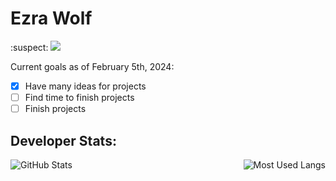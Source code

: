 
# Ezra Wolf

:suspect: ![](https://komarev.com/ghpvc/?username=EzraWolf&label=My+Profile+View+Count&color=FE4F6E)

Current goals as of February 5th, 2024:
 - [x] Have many ideas for projects
 - [ ] Find time to finish projects
 - [ ] Finish projects

## Developer Stats:
<img align="left" src="https://github-readme-stats.vercel.app/api?username=EzraWolf&show_icons=true&theme=radical&hide_border=false" alt="GitHub Stats"/>
<img align="right" src="https://github-readme-stats.vercel.app/api/top-langs/?username=EzraWolf&langs_count=5&theme=radical&hide_border=false" alt="Most Used Langs"/>
